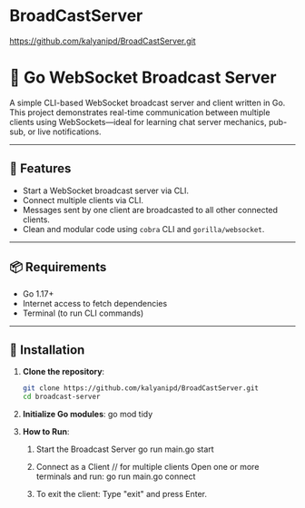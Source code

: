 # BroadCastServer
https://github.com/kalyanipd/BroadCastServer.git
# 📡 Go WebSocket Broadcast Server

A simple CLI-based WebSocket broadcast server and client written in Go. This project demonstrates real-time communication between multiple clients using WebSockets—ideal for learning chat server mechanics, pub-sub, or live notifications.

---

## 🚀 Features

- Start a WebSocket broadcast server via CLI.
- Connect multiple clients via CLI.
- Messages sent by one client are broadcasted to all other connected clients.
- Clean and modular code using `cobra` CLI and `gorilla/websocket`.

---

## 📦 Requirements

- Go 1.17+
- Internet access to fetch dependencies
- Terminal (to run CLI commands)

---

## 🔧 Installation

1. **Clone the repository**:

   ```bash
   git clone https://github.com/kalyanipd/BroadCastServer.git
   cd broadcast-server

2. **Initialize Go modules**:
    go mod tidy

3. **How to Run**:
    1. Start the Broadcast Server
        go run main.go start

    2. Connect as a Client
        // for multiple clients
        Open one or more terminals and run:
        go run main.go connect

    3. To exit the client:
        Type "exit" and press Enter.